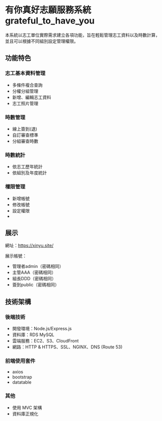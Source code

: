 # 有你真好志願服務系統 grateful_to_have_you

本系統以志工單位實際需求建立各項功能，旨在輕鬆管理志工資料以及時數計算，並且可以根據不同組別設定管理權限。

## 功能特色

### 志工基本資料管理
- 多條件複合查詢
- 分權分組管理
- 新增、編輯志工資料
- 志工照片管理
### 時數管理
- 線上簽到(退)
- 自訂審查標準
- 分組審查時數
### 時數統計
- 依志工歷年統計
- 依組別及年度統計
### 權限管理
- 新增帳號
- 修改帳號
- 設定權限
- 
## 展示
網址：https://xinyu.site/

展示帳號：
- 管理者admin（密碼相同）
- 主管AAA（密碼相同）
- 組長DDD（密碼相同）
- 簽到public（密碼相同）

## 技術架構
### 後端技術
- 開發環境：Node.js/Express.js
- 資料庫：RDS MySQL
- 雲端服務：EC2、S3、CloudFront
- 網路：HTTP & HTTPS、SSL、NGINX、DNS (Route 53)
### 前端使用套件
- axios
- bootstrap
- datatable
### 其他
- 使用 MVC 架構
- 資料庫正規化
